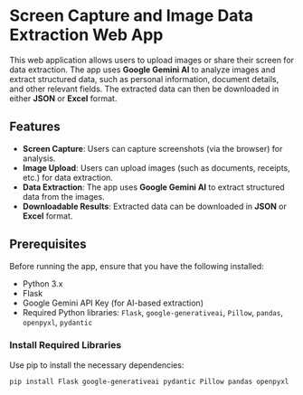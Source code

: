 # Screen Capture and Image Data Extraction Web App

This web application allows users to upload images or share their screen for data extraction. The app uses **Google Gemini AI** to analyze images and extract structured data, such as personal information, document details, and other relevant fields. The extracted data can then be downloaded in either **JSON** or **Excel** format.

## Features
- **Screen Capture**: Users can capture screenshots (via the browser) for analysis.
- **Image Upload**: Users can upload images (such as documents, receipts, etc.) for data extraction.
- **Data Extraction**: The app uses **Google Gemini AI** to extract structured data from the images.
- **Downloadable Results**: Extracted data can be downloaded in **JSON** or **Excel** format.

## Prerequisites

Before running the app, ensure that you have the following installed:
- Python 3.x
- Flask
- Google Gemini API Key (for AI-based extraction)
- Required Python libraries: `Flask`, `google-generativeai`, `Pillow`, `pandas`, `openpyxl`, `pydantic`

### Install Required Libraries

Use pip to install the necessary dependencies:

```bash
pip install Flask google-generativeai pydantic Pillow pandas openpyxl
